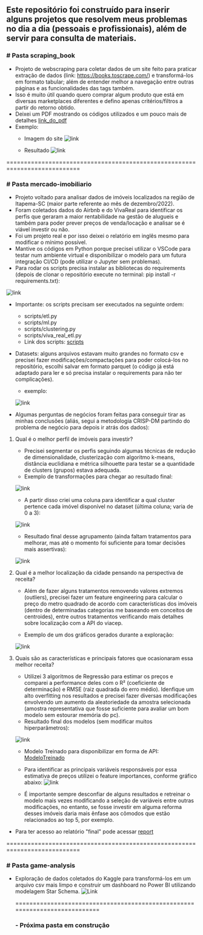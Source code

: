 ## Este repositório foi construído para inserir alguns projetos que resolvem meus problemas no dia a dia (pessoais e profissionais), além de servir para consulta de materiais.

### # Pasta scraping_book
- Projeto de webscraping para coletar dados de um site feito para praticar extração de dados (link: https://books.toscrape.com/) e transformá-los em formato tabular; além de entender melhor a navegação entre outras páginas e as funcionalidades das tags também.
- Isso é muito útil quando quero comprar algum produto que está em diversas marketplaces diferentes e defino apenas critérios/filtros a partir do retorno obtido.
- Deixei um PDF mostrando os códigos utilizados e um pouco mais de detalhes [link_do_pdf](https://github.com/ArielCAlves/projetos/blob/main/scraping_book/ScrapingBooks.pdf)
- Exemplo:
  - Imagem do site ![link](https://github.com/ArielCAlves/projetos/blob/main/scraping_book/images/print_site.png)
  
  - Resultado ![link](https://github.com/ArielCAlves/projetos/blob/main/scraping_book/images/dataframe.png)
  
  
  
  
===========================================================================


### # Pasta mercado-imobiliario
 - Projeto voltado para analisar dados de imóveis localizados na região de Itapema-SC (maior parte referente ao mês de dezembro/2022).
 - Foram coletados dados do Airbnb e do VivaReal para identificar os perfis que geraram a maior rentabilidade na gestão de alugueis e também para poder prever preços de venda/locação e analisar se é viável investir ou não.
 - Foi um projeto real e por isso deixei o relatório em inglês mesmo para modificar o mínimo possível.
 - Mantive os códigos em Python porque precisei utilizar o VSCode para testar num ambiente virtual e disponibilizar o modelo para um futura integração CI/CD (pode utilizar o Jupyter sem problemas). 
 - Para rodar os scripts precisa instalar as bibliotecas do requirements (depois de clonar o repositório execute no terminal: pip install -r requirements.txt): 

 ![link](https://github.com/ArielCAlves/projetos/blob/main/mercado-imobiliario/images/libraries.png)
 
 - Importante: os scripts precisam ser executados na seguinte ordem:
    - scripts/etl.py
    - scripts/ml.py
    - scripts/clustering.py
    - scripts/viva_real_etl.py
    - Link dos scripts: [scripts](https://github.com/ArielCAlves/projetos/tree/main/mercado-imobiliario/scripts)
    
    
 - Datasets: alguns arquivos estavam muito grandes no formato csv e precisei fazer modificações/compactações para poder colocá-los no repositório, escolhi salvar em formato parquet (o código já está adaptado para ler e só precisa instalar o requirements para não ter complicações).
    - exemplo: 
    
    ![link](https://github.com/ArielCAlves/projetos/blob/main/mercado-imobiliario/images/print_dataset.png)
       
  
 - Algumas perguntas de negócios foram feitas para conseguir tirar as minhas conclusões (aliás, segui a metodologia CRISP-DM partindo do problema de negócio para depois ir atrás dos dados):
  1) Qual é o melhor perfil de imóveis para investir?
      - Precisei segmentar os perfis seguindo algumas técnicas de redução de dimensionalidade, clusterização com algoritmo k-means, distância euclidiana e métrica silhouette para testar se a quantidade de clusters (grupos) estava adequada.
      - Exemplo de transformações para chegar ao resultado final:
      
      ![link](https://github.com/ArielCAlves/projetos/blob/main/mercado-imobiliario/images/cluster.png)
      
      - A partir disso criei uma coluna para identificar a qual cluster pertence cada imóvel disponível no dataset (última coluna; varia de 0 a 3):
      
      ![link](https://github.com/ArielCAlves/projetos/blob/main/mercado-imobiliario/images/cluster2.png)
      
      
      - Resultado final desse agrupamento (ainda faltam tratamentos para melhorar, mas até o momento foi suficiente para tomar decisões mais assertivas):
      
      ![link](https://github.com/ArielCAlves/projetos/blob/main/mercado-imobiliario/images/profiles.png)
  
  2) Qual é a melhor localização da cidade pensando na perspectiva de receita?  
      - Além de fazer alguns tratamentos removendo valores extremos (outliers), precisei fazer um feature engineering para calcular o preço do metro quadrado de acordo com características dos imóveis (dentro de determinadas categorias me baseando em conceitos de centroides), entre outros tratamentos verificando mais detalhes sobre localização com a API do viacep.
    
      - Exemplo de um dos gráficos gerados durante a exploração:    
    
      ![link](https://github.com/ArielCAlves/projetos/blob/main/mercado-imobiliario/images/viva_real.png)    
    
  

  3) Quais são as características e principais fatores que ocasionaram essa melhor receita?
      - Utilizei 3 algoritmos de Regressão para estimar os preços e comparei a performance deles com o R² (coeficiente de determinação) e RMSE (raiz quadrada do erro médio). Idenfique um alto overfitting nos resultados e precisei fazer diversas modificações envolvendo um aumento da aleatoriedade da amostra selecionada (amostra representativa que fosse suficiente para avaliar um bom modelo sem estourar memória do pc).
      - Resultado final dos modelos (sem modificar muitos hiperparâmetros):
      
      ![link](https://github.com/ArielCAlves/projetos/blob/main/mercado-imobiliario/images/without_overfitting.png)
      
      - Modelo Treinado para disponibilizar em forma de API: [ModeloTreinado](https://github.com/ArielCAlves/projetos/tree/main/mercado-imobiliario/model)
      
      - Para identificar as principais variáveis responsáveis por essa estimativa de preços utilizei o feature importances, conforme gráfico abaixo:
      ![link](https://github.com/ArielCAlves/projetos/blob/main/mercado-imobiliario/images/ml_feature_importance.png)
      
      
      - É importante sempre desconfiar de alguns resultados e retreinar o modelo mais vezes modificando a seleção de variáveis entre outras modificações, no entanto, se fosse investir em alguma reforma desses imóveis daria mais ênfase aos cômodos que estão relacionados ao top 5, por exemplo.
      
      
  
  - Para ter acesso ao relatório "final" pode acessar [report](https://github.com/ArielCAlves/projetos/blob/main/mercado-imobiliario/report.pdf)
  
  
  
  ===========================================================================
### # Pasta game-analysis
- Exploração de dados coletados do Kaggle para transformá-los em um arquivo csv mais limpo e construir um dashboard no Power BI utilizando modelagem Star Schema.
![Link](https://github.com/ArielCAlves/projetos/blob/main/game-analysis/img/game-analysis.png)


  ===========================================================================
  ### - Próxima pasta em construção
